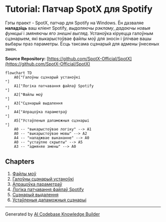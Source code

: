 # Tutorial: Патчар SpotX для Spotify

Гэты праект - SpotX, патчар для Spotify на Windows. Ён дазваляе **наладзіць** ваш кліент Spotify, *выдаляючы рэкламу*, *дадаючы новыя функцыі* і *змяняючы яго знешні выгляд*. Устаноўка кіруецца галоўным сцэнарыем, які выкарыстоўвае файлы моў для зносін і ўлічвае вашы выбары праз параметры. Ёсць таксама сцэнарый для адмены ўнесеных змен.


**Source Repository:** [https://github.com/SpotX-Official/SpotX](https://github.com/SpotX-Official/SpotX)

```mermaid
flowchart TD
    A0["Галоўны сцэнарый устаноўкі
"]
    A1["Логіка патчавання файлаў Spotify
"]
    A2["Файлы моў
"]
    A3["Сцэнарый выдалення
"]
    A4["Апрацоўка параметраў
"]
    A5["Устаўленыя дапаможныя сцэнарыі
"]
    A0 -- "выкарыстоўвае логіку" --> A1
    A0 -- "выкарыстоўвае мовы" --> A2
    A4 -- "наладжвае выкананне" --> A0
    A0 -- "устаўляе скрыпты" --> A5
    A3 -- "адмяняе змены" --> A0
```

## Chapters

1. [Файлы моў
](01_файлы_моў_.md)
2. [Галоўны сцэнарый устаноўкі
](02_галоўны_сцэнарый_устаноўкі_.md)
3. [Апрацоўка параметраў
](03_апрацоўка_параметраў_.md)
4. [Логіка патчавання файлаў Spotify
](04_логіка_патчавання_файлаў_spotify_.md)
5. [Сцэнарый выдалення
](05_сцэнарый_выдалення_.md)
6. [Устаўленыя дапаможныя сцэнарыі
](06_устаўленыя_дапаможныя_сцэнарыі_.md)


---

Generated by [AI Codebase Knowledge Builder](https://github.com/The-Pocket/Tutorial-Codebase-Knowledge)